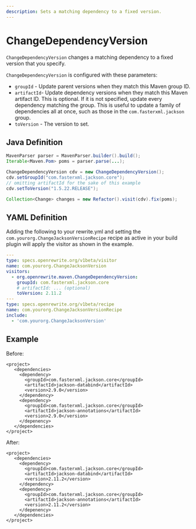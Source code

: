 ```yaml
---
description: Sets a matching dependency to a fixed version.
---
```


# ChangeDependencyVersion

`ChangeDependencyVersion` changes a matching dependency to a fixed version that you specify.

`ChangeDependencyVersion` is configured with these parameters:

* `groupId` - Update parent versions when they match this Maven group ID.
* `artifactId`- Update dependency versions when they match this Maven artifact ID. This is optional. If it is not specified, update every dependency matching the group. This is useful to update a family of dependencies all at once, such as those in the `com.fasterxml.jackson` group.
* `toVersion` - The version to set.

## Java Definition

```java
MavenParser parser = MavenParser.builder().build();
Iterable<Maven.Pom> poms = parser.parse(...);

ChangeDependencyVersion cdv = new ChangeDependencyVersion();
cdv.setGroupId("com.fasterxml.jackson.core");
// omitting artifactId for the sake of this example
cdv.setToVersion("1.5.22.RELEASE");

Collection<Change> changes = new Refactor().visit(cdv).fix(poms);
```

## YAML Definition

Adding the following to your rewrite.yml and setting the `com.yourorg.ChangeJacksonVersionRecipe` recipe as active in your build plugin will apply the visitor as shown in the example.

```yaml
---
type: specs.openrewrite.org/v1beta/visitor
name: com.yourorg.ChangeJacksonVersion
visitors:
  - org.openrewrite.maven.ChangeDependencyVersion:
    groupId: com.fasterxml.jackson.core
    # artifactId: ... (optional)
    toVersion: 2.11.2
---
type: specs.openrewrite.org/v1beta/recipe
name: com.yourorg.ChangeJacksonVersionRecipe
include:
  - 'com.yourorg.ChangeJacksonVersion'
```

## Example

Before:

```markup
<project>
   <dependencies>
     <dependency>
       <groupId>com.fasterxml.jackson.core</groupId>
       <artifactId>jackson-databind</artifactId>
       <version>2.9.0</version>
     </dependency>
     <dependency>
       <groupId>com.fasterxml.jackson.core</groupId>
       <artifactId>jackson-annotations</artifactId>
       <version>2.9.0</version>
     </depenency>
   </dependencies>
</project>
```

After:

```markup
<project>
   <dependencies>
     <dependency>
       <groupId>com.fasterxml.jackson.core</groupId>
       <artifactId>jackson-databind</artifactId>
       <version>2.11.2</version>
     </dependency>
     <dependency>
       <groupId>com.fasterxml.jackson.core</groupId>
       <artifactId>jackson-annotations</artifactId>
       <version>2.11.2</version>
     </depenency>
   </dependencies>
</project>
```

